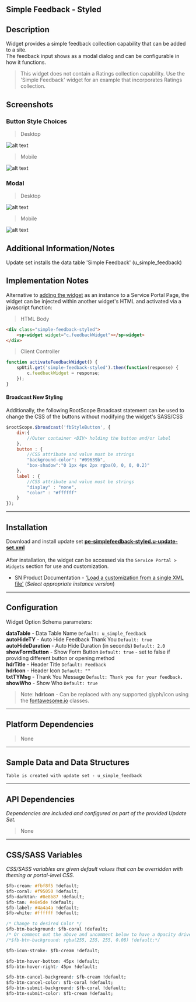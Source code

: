 ## Simple Feedback - Styled

## Description

Widget provides a simple feedback collection capability that can be added to a site.  
The feedback input shows as a modal dialog and can be configurable in how it functions.
> This widget does not contain a Ratings collection capability. Use the 'Simple Feedback' widget for an example that incorporates Ratings collection.

## Screenshots
### Button Style Choices
>Desktop

![alt text](../images/sfb-desktop.png "Button Choices")
>Mobile

![alt text](../images/sfb-mobile.png "Button Choices")
### Modal
>Desktop

![alt text](../images/sfb-desktop-modal.png "Modal on Desktop")
>Mobile

![alt text](../images/sfb-mobile-modal.png "Modal on Mobile")

## Additional Information/Notes 
Update set installs the data table 'Simple Feedback' (u_simple_feedback)

## Implementation Notes
Alternative to [adding the widget](https://docs.servicenow.com/search?q=Add+Widgets+To+A+Page) as an instance to a Service Portal Page, the widget can be injected within another widget's HTML and activated via a javascript function:
> HTML Body
```HTML
<div class="simple-feedback-styled">
    <sp-widget widget="c.feedbackWidget"></sp-widget>
</div>
```
>Client Controller
```Javascript
function activateFeedbackWidget() {
    spUtil.get('simple-feedback-styled').then(function(response) {
        c.feedbackWidget = response;
    });
}
```

#### Broadcast New Styling

Additionally, the following RootScope Broadcast statement can be used to change the CSS of the buttons without modifying the widget's SASS/CSS

```Javascript
$rootScope.$broadcast('fbStyleButton', {
    div:{
        //Outer container <DIV> holding the button and/or label
    },
    button : {
        //CSS attribute and value must be strings
        "background-color": "#09639b",
        "box-shadow":"0 1px 4px 2px rgba(0, 0, 0, 0.2)"
    },
    label : {
        //CSS attribute and value must be strings
        "display" : "none",
        "color" : "#ffffff"
    }
});
```

---
## Installation
Download and install update set **[pe-simplefeedback-styled.u-update-set.xml](pe-simplefeedback-styled.u-update-set.xml)** <br/><br/>
After installation, the widget can be accessed via the `Service Portal > Widgets` section for use and customization.<br/>
* SN Product Documentation - ['Load a customization from a single XML file'](https://docs.servicenow.com/search?q=Load+a+customization+from+a+single+XML+file)   (<i>Select appropriate instance version</i>)

---
## Configuration
Widget Option Schema parameters:

**dataTable** - Data Table Name `Default: u_simple_feedback`<br/>
**autoHideTY** - Auto Hide Feedback Thank You `Default: true`<br/>
**autoHideDuration** - Auto Hide Duration (in seconds) `Default: 2.0`<br/>
**showFormButton** - Show Form Button `Default: true` - set to false if providing different button or opening method<br/>
**hdrTitle** - Header Title `Default: Feedback`<br/>
**hdrIcon** - Header Icon `Default: ""`<br/> 
**txtTYMsg** - Thank You Message `Default: Thank you for your feedback.`<br/>
**showWho** - Show Who `Default: true`<br/>

> Note: **hdrIcon** - Can be replaced with any supported glyph/icon using the [fontawesome.io](http://fontawesome.io/cheatsheet/) classes.

---
## Platform Dependencies
> None

---
## Sample Data and Data Structures

`Table is created with update set - u_simple_feedback`

---
## API Dependencies
<i>Dependencies are included and configured as part of the provided Update Set.</i>
> None

---
## CSS/SASS Variables
_CSS/SASS variables are given default values that can be overridden with theming or portal-level CSS._

```CSS
$fb-cream: #fbf8f5 !default;
$fb-coral: #f95050 !default;
$fb-darktan: #8e8b87 !default;
$fb-tan: #e8e5de !default;
$fb-label: #4a4a4a !default;
$fb-white: #ffffff !default;

/* Change to desired Color */
$fb-btn-background: $fb-coral !default;
/* Or comment out the above and uncomment below to have a Opacity driven transparent background*/
/*$fb-btn-background: rgba(255, 255, 255, 0.08) !default;*/

$fb-icon-stroke: $fb-cream !default;

$fb-btn-hover-bottom: 45px !default;
$fb-btn-hover-right: 45px !default;

$fb-btn-cancel-background: $fb-cream !default;
$fb-btn-cancel-color: $fb-coral !default;
$fb-btn-submit-background: $fb-coral !default;
$fb-btn-submit-color: $fb-cream !default;
```